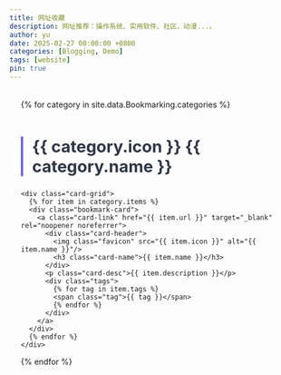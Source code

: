 ```yaml
---
title: 网址收藏
description: 网址推荐：操作系统、实用软件、社区、动漫...。
author: yu
date: 2025-02-27 00:00:00 +0800
categories: [Blogging, Demo]
tags: [website]
pin: true
---
```


<style>
/* 自定义卡片容器 */
.bookmark-container {
  max-width: 1200px;
  margin: 2rem auto;
  padding: 0 20px;
}

/* 分类标题样式 */
.category-title {
  font-size: 1.8rem;
  color: #2d3748;
  border-left: 4px solid #6366f1;
  padding-left: 1rem;
  margin: 3rem 0 1.5rem;
}

/* 卡片布局 */
.card-grid {
  display: grid;
  gap: 1.5rem;
  grid-template-columns: repeat(auto-fill, minmax(300px, 1fr));
}

/* 单张卡片样式 */
.bookmark-card {
  background: white;
  border-radius: 12px;
  padding: 1.5rem;
  box-shadow: 0 4px 6px rgba(0,0,0,0.05);
  transition: all 0.3s ease;
}

.bookmark-card:hover {
  transform: translateY(-3px);
  box-shadow: 0 10px 15px rgba(99,102,241,0.1);
}

/* 卡片内容样式 */
.card-header {
  display: flex;
  align-items: center;
  gap: 1rem;
  margin-bottom: 1rem;
}
.card-name{
  color: rgb(114, 223, 186);
  font-weight: 600;
}

.favicon {
  max-width: 40px;
  max-height: 40px;
  border-radius: 6px;
}

.card-link {
  color: #3b82f6;
  text-decoration: none;
  display: block;
  border: 1px solid red;
}

.card-link:hover {
  text-decoration: underline;
}

.tag {
  display: inline-block;
  background: rgba(99,102,241,0.1);
  color: #6366f1;
  padding: 0.3rem 0.8rem;
  border-radius: 999px;
  font-size: 0.9em;
  margin: 0.2rem;
}

@media (prefers-color-scheme: dark) {
  .bookmark-card {
    background: #2d3748;
    color: white;
  }
}
</style>

<div class="bookmark-container">
  {% for category in site.data.Bookmarking.categories %}
  <section class="category-section">
    <h2 class="category-title">
      <span class="category-icon">{{ category.icon }}</span> {{ category.name }}
    </h2>

    <div class="card-grid">
      {% for item in category.items %}
      <div class="bookmark-card">
        <a class="card-link" href="{{ item.url }}" target="_blank" rel="noopener noreferrer">
          <div class="card-header">
            <img class="favicon" src="{{ item.icon }}" alt="{{ item.name }}"/>
            <h3 class="card-name">{{ item.name }}</h3>
          </div>
          <p class="card-desc">{{ item.description }}</p>
          <div class="tags">
			{% for tag in item.tags %}
			<span class="tag">{{ tag }}</span>
			{% endfor %}
          </div>
        </a>
      </div>
      {% endfor %}
    </div>
  </section>
  {% endfor %}
</div>


